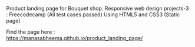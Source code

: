 Product landing page for Bouquet shop.
Responsive web design projects-3 : Freecodecamp (All test cases passed)
Using HTML5 and CSS3 (Static page)

Find the page here : https://manasabheema.github.io/product_landing_page/
